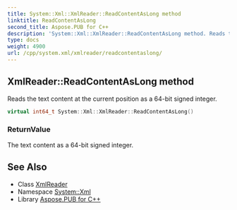 ```yaml
---
title: System::Xml::XmlReader::ReadContentAsLong method
linktitle: ReadContentAsLong
second_title: Aspose.PUB for C++
description: 'System::Xml::XmlReader::ReadContentAsLong method. Reads the text content at the current position as a 64-bit signed integer in C++.'
type: docs
weight: 4900
url: /cpp/system.xml/xmlreader/readcontentaslong/
---
```

## XmlReader::ReadContentAsLong method


Reads the text content at the current position as a 64-bit signed integer.

```cpp
virtual int64_t System::Xml::XmlReader::ReadContentAsLong()
```


### ReturnValue

The text content as a 64-bit signed integer.

## See Also

* Class [XmlReader](../)
* Namespace [System::Xml](../../)
* Library [Aspose.PUB for C++](../../../)

